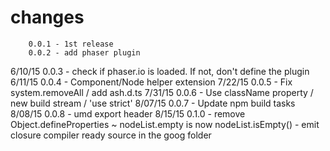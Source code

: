 # changes

        0.0.1 - 1st release
        0.0.2 - add phaser plugin
6/10/15 0.0.3 - check if phaser.io is loaded. If not, don't define the plugin
6/11/15 0.0.4 - Component/Node helper extension
7/22/15 0.0.5 - Fix system.removeAll / add ash.d.ts
7/31/15 0.0.6 - Use className property / new build stream / 'use strict'
8/07/15 0.0.7 - Update npm build tasks
8/08/15 0.0.8 - umd export header
8/15/15 0.1.0 - remove Object.defineProperties ~ nodeList.empty is now nodeList.isEmpty()
              - emit closure compiler ready source in the goog folder